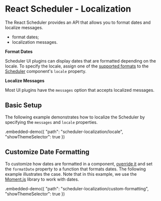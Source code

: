 # React Scheduler - Localization

The React Scheduler provides an API that allows you to format dates and localize messages.
- format dates;
- localization messages.

**Format Dates**

Scheduler UI plugins can display dates that are formatted depending on the locale. To specify the locale, assign one of the [supported formats](https://tools.ietf.org/html/rfc5646) to the [Scheduler](../reference/scheduler.md) component's `locale` property.

**Localize Messages**

Most UI plugins have the `messages` option that accepts localized messages.

## Basic Setup

The following example demonstrates how to localize the Scheduler by specifying the `messages` and `locale` properties.

.embedded-demo({ "path": "scheduler-localization/locale", "showThemeSelector": true })

## Customize Date Formatting

To customize how dates are formatted in a component, [override it](./fundamentals.md#customize-the-appearance) and set the `formatDate` property to a function that formats dates. The following example illustrates the case. Note that in this example, we use the [Moment.js](https://momentjs.com/) library to work with dates.

.embedded-demo({ "path": "scheduler-localization/custom-formatting", "showThemeSelector": true })

